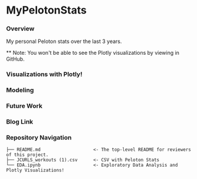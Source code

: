 # MyPelotonStats

### Overview

My personal Peloton stats over the last 3 years. 

** Note: You won't be able to see the Plotly visualizations by viewing in GitHub.

### Visualizations with Plotly!

### Modeling

### Future Work

### Blog Link 

### Repository Navigation

```
├── README.md                    <- The top-level README for reviewers of this project. 
├── JCURLS_workouts (1).csv      <- CSV with Peloton Stats  
└── EDA.ipynb                    <- Exploratory Data Analysis and Plotly Visualizations!             
